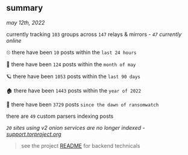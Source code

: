
## summary
_may 12th, 2022_

currently tracking `103` groups across `147` relays & mirrors - _`47` currently online_

⏲ there have been `10` posts within the `last 24 hours`

🦈 there have been `124` posts within the `month of may`

🪐 there have been `1053` posts within the `last 90 days`

🏚 there have been `1443` posts within the `year of 2022`

🦕 there have been `3729` posts `since the dawn of ransomwatch`

there are `49` custom parsers indexing posts

_`20` sites using v2 onion services are no longer indexed - [support.torproject.org](https://support.torproject.org/onionservices/v2-deprecation/)_

> see the project [README](https://github.com/thetanz/ransomwatch#ransomwatch--) for backend technicals
